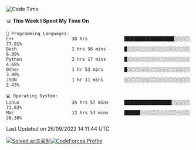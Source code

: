 
<!--START_SECTION:waka-->
![Code Time](http://img.shields.io/badge/Code%20Time-1%2C997%20hrs%201%20min-blue)

📊 **This Week I Spent My Time On** 

```text
💬 Programming Languages: 
C++                      38 hrs              ███████████████████░░░░░░   77.81% 
Bash                     2 hrs 58 mins       █░░░░░░░░░░░░░░░░░░░░░░░░   6.09% 
Python                   2 hrs 17 mins       █░░░░░░░░░░░░░░░░░░░░░░░░   4.68% 
Other                    1 hr 53 mins        █░░░░░░░░░░░░░░░░░░░░░░░░   3.88% 
JSON                     1 hr 11 mins        ░░░░░░░░░░░░░░░░░░░░░░░░░   2.43%

💻 Operating System: 
Linux                    35 hrs 57 mins      ██████████████████░░░░░░░   73.62% 
Mac                      12 hrs 53 mins      ██████░░░░░░░░░░░░░░░░░░░   26.38%

```


 Last Updated on 26/09/2022 14:11:44 UTC
<!--END_SECTION:waka-->
[![Solved.ac프로필](http://mazassumnida.wtf/api/generate_badge?boj=hckim96)](https://solved.ac/hckim96)[![CodeForces Profile](https://cf.leed.at?id=hckim96)](https://codeforces.com/profile/hckim96)
